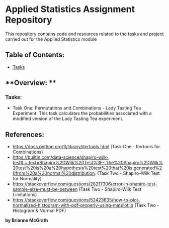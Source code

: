# Applied Statistics Assignment Repository

This repository contains code and resources related to the tasks and project carried out for the Applied Statistics module

## Table of Contents: 

- [Tasks](tasks.ipynb/)

## **Overview: **

### **Tasks:**

- Task One: Permutations and Combinations - Lady Tasting Tea Experiment. This task calculates the probabilities associated with a modified version of the Lady Tasting Tea experiment. 

## **References:**

- https://docs.python.org/3/library/itertools.html (Task One - Itertools for Combinations)
- https://builtin.com/data-science/shapiro-wilk-test#:~:text=Shapiro%2DWilk%20Test%3F-,The%20Shapiro%2DWilk%20test%20is%20a%20hypothesis%20test%20that%20is,generated%20from%20a%20normal%20distribution. (Task Two - Shapiro-Wilk Test for Normality)
- https://stackoverflow.com/questions/28217306/error-in-shapiro-test-sample-size-must-be-between (Task Two - Shapiro-Wilk Test Limitations)
- https://stackoverflow.com/questions/52423635/how-to-plot-normalized-histogram-with-pdf-properly-using-matplotlib (Task Two - Histogram & Normal PDF)

**by Brianne McGrath**
